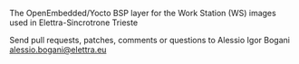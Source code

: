 The OpenEmbedded/Yocto BSP layer for the Work Station (WS) images used in Elettra-Sincrotrone Trieste

Send pull requests, patches, comments or questions to Alessio Igor Bogani <alessio.bogani@elettra.eu>
